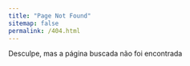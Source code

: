 ```yaml
---
title: "Page Not Found"
sitemap: false
permalink: /404.html
---
```


Desculpe, mas a página buscada não foi encontrada
